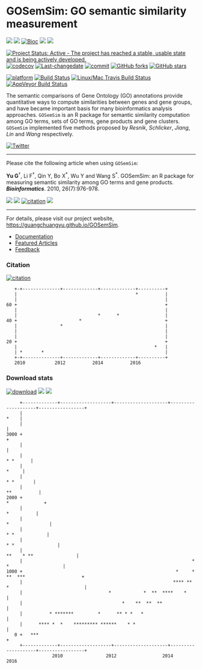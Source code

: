 GOSemSim: GO semantic similarity measurement
============================================

[![](https://img.shields.io/badge/release%20version-2.0.4-green.svg?style=flat)](https://bioconductor.org/packages/GOSemSim) [![](https://img.shields.io/badge/devel%20version-2.1.3-green.svg?style=flat)](https://github.com/guangchuangyu/GOSemSim) [![Bioc](http://www.bioconductor.org/shields/years-in-bioc/GOSemSim.svg)](https://www.bioconductor.org/packages/devel/bioc/html/GOSemSim.html#since) [![](https://img.shields.io/badge/download-46615/total-blue.svg?style=flat)](https://bioconductor.org/packages/stats/bioc/GOSemSim) [![](https://img.shields.io/badge/download-2208/month-blue.svg?style=flat)](https://bioconductor.org/packages/stats/bioc/GOSemSim)

[![Project Status: Active - The project has reached a stable, usable state and is being actively developed.](http://www.repostatus.org/badges/latest/active.svg)](http://www.repostatus.org/#active) [![codecov](https://codecov.io/gh/GuangchuangYu/GOSemSim/branch/master/graph/badge.svg)](https://codecov.io/gh/GuangchuangYu/GOSemSim/) [![Last-changedate](https://img.shields.io/badge/last%20change-2017--04--19-green.svg)](https://github.com/GuangchuangYu/GOSemSim/commits/master) [![commit](http://www.bioconductor.org/shields/commits/bioc/GOSemSim.svg)](https://www.bioconductor.org/packages/devel/bioc/html/GOSemSim.html#svn_source) [![GitHub forks](https://img.shields.io/github/forks/GuangchuangYu/GOSemSim.svg)](https://github.com/GuangchuangYu/GOSemSim/network) [![GitHub stars](https://img.shields.io/github/stars/GuangchuangYu/GOSemSim.svg)](https://github.com/GuangchuangYu/GOSemSim/stargazers)

[![platform](http://www.bioconductor.org/shields/availability/devel/GOSemSim.svg)](https://www.bioconductor.org/packages/devel/bioc/html/GOSemSim.html#archives) [![Build Status](http://www.bioconductor.org/shields/build/devel/bioc/GOSemSim.svg)](https://bioconductor.org/checkResults/devel/bioc-LATEST/GOSemSim/) [![Linux/Mac Travis Build Status](https://img.shields.io/travis/GuangchuangYu/GOSemSim/master.svg?label=Mac%20OSX%20%26%20Linux)](https://travis-ci.org/GuangchuangYu/GOSemSim) [![AppVeyor Build Status](https://img.shields.io/appveyor/ci/Guangchuangyu/GOSemSim/master.svg?label=Windows)](https://ci.appveyor.com/project/GuangchuangYu/GOSemSim)

The semantic comparisons of Gene Ontology (GO) annotations provide quantitative ways to compute similarities between genes and gene groups, and have became important basis for many bioinformatics analysis approaches. `GOSemSim` is an R package for semantic similarity computation among GO terms, sets of GO terms, gene products and gene clusters. `GOSemSim` implemented five methods proposed by *Resnik*, *Schlicker*, *Jiang*, *Lin* and *Wang* respectively.

[![Twitter](https://img.shields.io/twitter/url/https/github.com/GuangchuangYu/GOSemSim.svg?style=social)](https://twitter.com/intent/tweet?hashtags=GOSemSim&url=http://bioinformatics.oxfordjournals.org/content/26/7/976&screen_name=guangchuangyu)

------------------------------------------------------------------------

Please cite the following article when using `GOSemSim`:

**Yu G**<sup>†</sup>, Li F<sup>†</sup>, Qin Y, Bo X<sup>\*</sup>, Wu Y and Wang S<sup>\*</sup>. GOSemSim: an R package for measuring semantic similarity among GO terms and gene products. ***Bioinformatics***. 2010, 26(7):976-978.

[![](https://img.shields.io/badge/doi-10.1093/bioinformatics/btq064-green.svg?style=flat)](http://dx.doi.org/10.1093/bioinformatics/btq064) [![](https://img.shields.io/badge/Altmetric-18-green.svg?style=flat)](https://www.altmetric.com/details/100979) [![citation](https://img.shields.io/badge/cited%20by-268-green.svg?style=flat)](https://scholar.google.com.hk/scholar?oi=bibs&hl=en&cites=9484177541993722322) [![](https://img.shields.io/badge/ESI-Highly%20Cited%20Paper-green.svg?style=flat)](http://apps.webofknowledge.com/InboundService.do?mode=FullRecord&customersID=RID&IsProductCode=Yes&product=WOS&Init=Yes&Func=Frame&DestFail=http%3A%2F%2Fwww.webofknowledge.com&action=retrieve&SrcApp=RID&SrcAuth=RID&SID=Y2CXu6nry8nDQZcUy1w&UT=WOS%3A000276045800023)

------------------------------------------------------------------------

For details, please visit our project website, <https://guangchuangyu.github.io/GOSemSim>.

-   [Documentation](https://guangchuangyu.github.io/GOSemSim/documentation/)
-   [Featured Articles](https://guangchuangyu.github.io/GOSemSim/featuredArticles/)
-   [Feedback](https://guangchuangyu.github.io/GOSemSim/#feedback)

### Citation

[![citation](https://img.shields.io/badge/cited%20by-268-green.svg?style=flat)](https://scholar.google.com.hk/scholar?oi=bibs&hl=en&cites=9484177541993722322)

       +-+--------------+-------------+-------------+----------+
       |                                            *          |
       |                                                       |
    60 +                                                       +
       |                                                       |
       |                              *      *                 |
    40 +                       *                               +
       |                *                                      |
       |                                                       |
       |                                                       |
    20 +                                                       +
       |                                                   *   |
       | *       *                                             |
       +-+--------------+-------------+-------------+----------+
       2010           2012          2014          2016          

### Download stats

[![download](http://www.bioconductor.org/shields/downloads/GOSemSim.svg)](https://bioconductor.org/packages/stats/bioc/GOSemSim/) [![](https://img.shields.io/badge/download-46615/total-blue.svg?style=flat)](https://bioconductor.org/packages/stats/bioc/GOSemSim) [![](https://img.shields.io/badge/download-2208/month-blue.svg?style=flat)](https://bioconductor.org/packages/stats/bioc/GOSemSim)

         +-------------+-------------------+--------------------+--------------------+-----------------+
         |                                                                                        *    |
         |                                                                                             |
    3000 +                                                                                             +
         |                                                                                             |
         |                                                                                    * *      |
         |                                                                                       *     |
         |                                                                                   * *       |
         |                                                                                 **          |
    2000 +                                                                               *             +
         |                                                                                  *          |
         |                                                                             *               |
         |                                                                              * *            |
         |                                                                          * *                |
         |                                                                   **    * **                |
         |                                                               *        *                    |
    1000 +                                                         *     * **  ***                     +
         |                                                        **** ** *                            |
         |                                *            *  **  ****    *                                |
         |                                     *    **  **  **                                         |
         |          * *******         *      ** * *   *                                                |
         |      **** *  *    ********* ******    * *                                                   |
       0 +   ***                                                                                       +
         +-------------+-------------------+--------------------+--------------------+-----------------+
                     2010                2012                 2014                 2016
